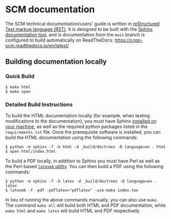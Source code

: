 # SCM documentation

The SCM technical documentation/users' guide is written in [reStructured Text markup language (RST)](https://www.sphinx-doc.org/en/master/usage/restructuredtext/basics.html). It is designed to be built with the [Sphinx documentation tool](https://www.sphinx-doc.org/en/master/index.html), and is documentation from the `main` branch is configured to build automatically on ReadTheDocs: https://ccpp-scm.readthedocs.io/en/latest/

## Building documentation locally
### Quick Build
```
$ make html
$ make open
```

### Detailed Build Instructions
To build the HTML documentation locally (for example, when testing modifications to the documentation), you must have Sphinx [installed on your machine](https://www.sphinx-doc.org/en/master/usage/installation.html), as well as the required python packages listed in the `requirements.txt` file. Once the prerequisite software is installed, you can build the HTML documentation using the following commands:

    $ python -m sphinx -T -b html -d _build/doctrees -D language=en . html
    $ open html/index.html

To build a PDF locally, in addition to Sphinx you must have Perl as well as the Perl-based [`latexmk` utility](https://mg.readthedocs.io/latexmk.html#installation). You can then build a PDF using the following commands:

    $ python -m sphinx -T -b latex -d _build/doctrees -D language=en . latex
    $ latexmk -f -pdf -pdflatex="pdflatex" -use-make index.tex

In lieu of running the above commands manually, you can also use `make`. The command `make all` will build both HTML and PDF documentation, while `make html` and `make latex` will build HTML and PDF respectively.
